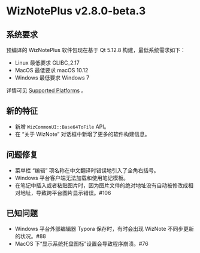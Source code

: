 # WizNotePlus v2.8.0-beta.3

## 系统要求

预编译的 WizNotePlus 软件包现在基于 Qt 5.12.8 构建，最低系统需求如下：

* Linux 最低要求 GLIBC_2.17
* MacOS 最低要求 macOS 10.12
* Windows 最低要求 Windows 7

详情可见 [Supported Platforms](https://doc-snapshots.qt.io/qt5-5.12/supported-platforms.html) 。

## 新的特征

* 新增 `WizCommonUI::Base64ToFile` API。
* 在 “关于 WizNote” 对话框中新增了更多的软件构建信息。

## 问题修复

* 菜单栏 “编辑” 项名称在中文翻译时错误地引入了全角右括号。
* Windows 平台客户端无法加载和使用笔记模板。
* 在笔记中插入或者粘贴图片时，因为图片文件的绝对地址没有自动被修改成相对地址，导致跨平台图片显示错误。#106

## 已知问题

- Windows 平台外部编辑器 Typora 保存时，有时会出现 WizNote 不同步更新的状况。#88
- MacOS 下“显示系统托盘图标”设置会导致程序崩溃。#76